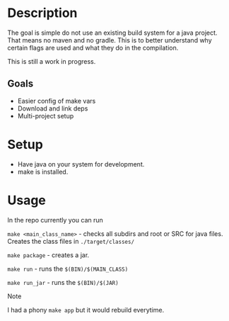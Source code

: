 # Description

The goal is simple do not use an existing build system for a java project. 
That means no maven and no gradle. 
This is to better understand why certain flags are used and what they do 
in the compilation.

This is still a work in progress.

## Goals
- Easier config of make vars
- Download and link deps
- Multi-project setup

# Setup

- Have java on your system for development.
- make is installed.

# Usage

In the repo currently you can run

`make <main_class_name>` - checks all subdirs and root or SRC for java files. Creates 
the class files in `./target/classes/`

`make package` - creates a jar.

`make run` - runs the `$(BIN)/$(MAIN_CLASS)` 

`make run_jar` - runs the `$(BIN)/$(JAR)` 

>[!NOTE]
>I had a phony `make app` but it would rebuild everytime.

